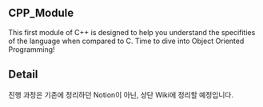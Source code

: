 ## CPP_Module
This first module of C++ is designed to help you understand the specifities of the language when compared to C. Time to dive into Object Oriented Programming!

## Detail
진행 과정은 기존에 정리하던 Notion이 아닌, 상단 Wiki에 정리할 예정입니다.
